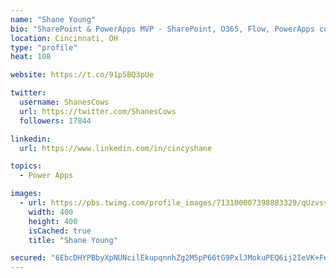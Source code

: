 ```yaml
---
name: "Shane Young"
bio: "SharePoint & PowerApps MVP - SharePoint, O365, Flow, PowerApps consulting? @PowerApps911 | Pure Snark? You found it."
location: Cincinnati, OH
type: "profile"
heat: 108

website: https://t.co/91p5BQ3pUe

twitter:
  username: ShanesCows
  url: https://twitter.com/ShanesCows
  followers: 17844

linkedin:
  url: https://www.linkedin.com/in/cincyshane

topics:
  - Power Apps

images:
  - url: https://pbs.twimg.com/profile_images/713100007398883329/qUzvsvQ3_400x400.jpg
    width: 400
    height: 400
    isCached: true
    title: "Shane Young"

secured: "6EbcDHYPBbyXpNUNcilEkupqnnhZg2M5pP66tG9PxlJMokuPEQ6ij2IeVK+FeXj9qqlghwgBfimoQLuAZj/s7QfE3N2cKjJM9VUC0CR36PKDupbRC6I8mRnGJIgNXFyFaMIAX2OYDAbyuPSPydMmJTrL5MMHycBifDLUGVP9W70a3Yvjy7pbo13vq/InifVoANkLpAf8M6Op3sgNDF1hZ3Zq7rxtgzkRMubveuFwP0g/QEtkuLUzZQGCg4ApF8my8m42ClRB2vor9+vuOCe0AfG2B+PH7wtUbklK2LG9ovc9+vFG6qEuesgbIRHJqhZBRu7gssU5h/tq9s+VUq1ZHKHr7Yytn+fq6NvLx/ZDal/9IA4rm4OLE6D0Pe8bcLOw3Px5ES/9wxAftZBS2uTKrj7uXhtxgvso7csuJsPLpDo=;RCg8Jhb8Ivt1UUePHt3Scw=="
---
```


